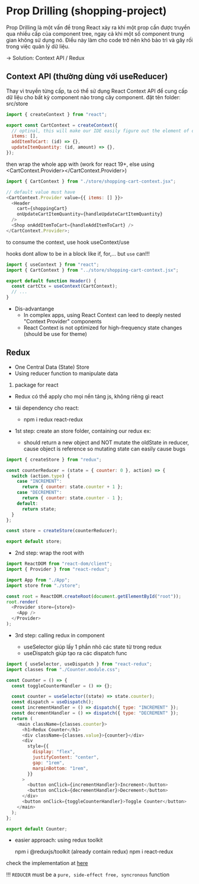 # Prop Drilling (shopping-project)

Prop Drilling là một vấn đề trong React xảy ra khi một prop cần được truyền qua nhiều cấp của component tree, ngay cả khi một số component trung gian không sử dụng nó. Điều này làm cho code trở nên khó bảo trì và gây rối trong việc quản lý dữ liệu.

-> Solution: Context API / Redux

## Context API (thường dùng với useReducer)

Thay vì truyền từng cấp, ta có thể sử dụng React Context API để cung cấp dữ liệu cho bất kỳ component nào trong cây component.
đặt tên folder: src/store

```js
import { createContext } from "react";

export const CartContext = createContext({
  // optinal, this will make our IDE easily figure out the element of object
  items: [],
  addItemToCart: (id) => {},
  updateItemQuantity: (id, amount) => {},
});
```

then wrap the whole app with <CartContext></CartContext> (work for react 19+, else using <CartContext.Provider></CartContext.Provider>)

```js
import { CartContext } from "./store/shopping-cart-context.jsx";

// default value must have
<CartContext.Provider value={{ items: [] }}>
  <Header
    cart={shoppingCart}
    onUpdateCartItemQuantity={handleUpdateCartItemQuantity}
  />
  <Shop onAddItemToCart={handleAddItemToCart} />
</CartContext.Provider>;
```

to consume the context, use hook useContext/use

hooks dont allow to be in a block like if, for,... but `use` can!!!

```js
import { useContext } from "react";
import { CartContext } from "../store/shopping-cart-context.jsx";

export default function Header() {
  const cartCtx = useContext(CartContext);
  // ...
}
```

- Dis-advantange
  - In complex apps, using React Context can leed to deeply nested "Context Provider" components
  - React Context is not optimized for high-frequency state changes (should be use for theme)

## Redux

- One Central Data (State) Store
- Using reducer function to manipulate data

1. package for react

- Redux có thể apply cho mọi nền tảng js, không riêng gì react
- tải dependency cho react:

  - npm i redux react-redux

- 1st step: create an store folder, containing our redux
  ex:
  - should return a new object and NOT mutate the oldState in reducer, cause object is reference so mutating state can easily cause bugs

```js
import { createStore } from "redux";

const counterReducer = (state = { counter: 0 }, action) => {
  switch (action.type) {
    case "INCREMENT":
      return { counter: state.counter + 1 };
    case "DECREMENT":
      return { counter: state.counter - 1 };
    default:
      return state;
  }
};

const store = createStore(counterReducer);

export default store;
```

- 2nd step: wrap the root with <Provider>

```js
import ReactDOM from "react-dom/client";
import { Provider } from "react-redux";

import App from "./App";
import store from "./store";

const root = ReactDOM.createRoot(document.getElementById("root"));
root.render(
  <Provider store={store}>
    <App />
  </Provider>
);
```

- 3rd step: calling redux in component

  - useSelector giúp lấy 1 phần nhỏ các state từ trong redux
  - useDispatch giúp tạo ra các dispatch func

```js
import { useSelector, useDispatch } from "react-redux";
import classes from "./Counter.module.css";

const Counter = () => {
  const toggleCounterHandler = () => {};

  const counter = useSelector((state) => state.counter);
  const dispatch = useDispatch();
  const incrementHandler = () => dispatch({ type: "INCREMENT" });
  const decrementHandler = () => dispatch({ type: "DECREMENT" });
  return (
    <main className={classes.counter}>
      <h1>Redux Counter</h1>
      <div className={classes.value}>{counter}</div>
      <div
        style={{
          display: "flex",
          justifyContent: "center",
          gap: "1rem",
          marginBottom: "1rem",
        }}
      >
        <button onClick={incrementHandler}>Increment</button>
        <button onClick={decrementHandler}>Decrement</button>
      </div>
      <button onClick={toggleCounterHandler}>Toggle Counter</button>
    </main>
  );
};

export default Counter;
```

- easier approach: using redux toolkit

  npm i @reduxjs/toolkit (already contain redux)
  npm i react-redux

check the implementation at [here](../../20-redux/src/)

!!! `REDUCER` must be a `pure, side-effect free, syncronous` function
